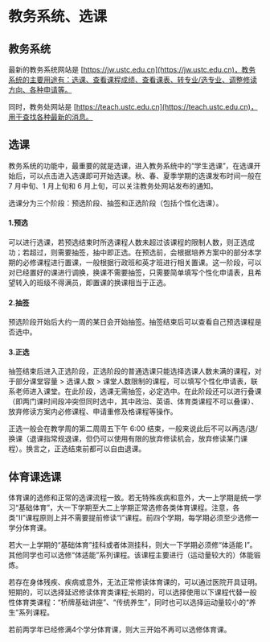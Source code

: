# 教务系统、选课

## 教务系统

最新的教务系统网站是 [https://jw.ustc.edu.cn](https://jw.ustc.edu.cn)，教务系统的主要用途有：选课、查看课程成绩、查看课表、转专业/选专业、调整修读方向、各种申请等。

同时，教务处网站是 [https://teach.ustc.edu.cn](https://teach.ustc.edu.cn)，用于查找各种最新的消息。



## 选课

教务系统的功能中，最重要的就是选课，进入教务系统中的“学生选课”，在选课开始后，可以点击进入选课即可开始选课。秋、春、夏季学期的选课发布时间一般在 7 月中旬、1 月上旬和 6 月上旬，可以关注教务处网站发布的通知。

选课分为三个阶段：预选阶段、抽签和正选阶段（包括个性化选课）。

#### 1.预选

可以进行选课，若预选结束时所选课程人数未超过该课程的限制人数，则正选成功；若超过，则需要抽签，抽中即正选。在预选前，会根据培养方案中的部分本学期的必修课程进行置课，一般根据行政班和英才班进行相关置课。这一阶段，可以对已经置好的课进行调换，换课不需要抽签，只需要简单填写个性化申请表，且希望转入的班级不得满员，即置课的换课相当于正选。

#### 2.抽签

预选阶段开始后大约一周的某日会开始抽签。抽签结束后可以查看自己预选课程是否选中。

#### 3.正选

抽签结束后进入正选阶段，正选阶段的普通选课只能选择选课人数未满的课程，对于部分课堂容量 > 选课人数 > 课堂人数限制的课程，可以填写个性化申请表，联系老师进入课堂。在此阶段，选课无需抽签，必定选中。在此阶段还可以进行叠课（即两门课时间段冲突但同时选中，其中政治、英语、体育类课程不可以叠课）、放弃修读方案内必修课程、申请重修及格课程等操作。

正选一般会在教学周的第二周周五下午 6:00 结束，一般来说此后不可以再选/退/换课（退课指常规退课，但仍可以使用有限的放弃修读机会，放弃修读某门课程）。换言之，正选结束前都可以自由退课。



## 体育课选课

体育课的选修和正常的选课流程一致。若无特殊疾病和意外，大一上学期是统一学习“基础体育”，大一下学期至大二上学期正常选修各类体育课程。注意，各类“II”课程原则上并不需要提前修读“I”课程。前四个学期，每学期必须至少选修一学分体育课。

若大一上学期的“基础体育”挂科或者体测挂科，则大一下学期必须修“体适能 I”。其他同学也可以选修“体适能”系列课程。该课程主要进行（运动量较大的）体能锻炼。

若存在身体残疾、疾病或意外，无法正常修读体育课的，可以通过医院开具证明。短期的，可以选择延迟修读体育类课程;长期的，可以选择使用以下课程代替一般性体育类课程：“桥牌基础讲座”、“传统养生”，同时也可以选择运动量较小的“养生”系列课程。

若前两学年已经修满4个学分体育课，则大三开始不再可以选修体育课。
